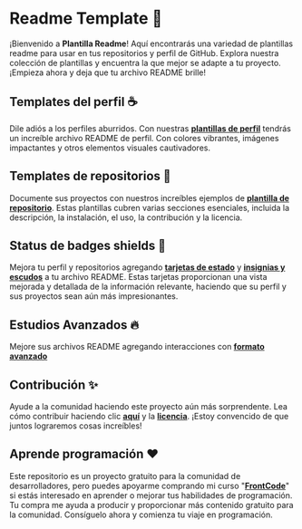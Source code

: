 # Readme Template 📜

¡Bienvenido a **Plantilla Readme**! Aquí encontrarás una variedad de plantillas readme para usar en tus repositorios y perfil de GitHub. Explora nuestra colección de plantillas y encuentra la que mejor se adapte a tu proyecto. ¡Empieza ahora y deja que tu archivo README brille!

## Templates del perfil ☕️

Dile adiós a los perfiles aburridos. Con nuestras **[plantillas de perfil](https://github.com/iuricode/readme-template/tree/main/profile)** tendrás un increíble archivo README de perfil. Con colores vibrantes, imágenes impactantes y otros elementos visuales cautivadores.

## Templates de repositorios 🎉

Documente sus proyectos con nuestros increíbles ejemplos de **[plantilla de repositorio](https://github.com/iuricode/readme-template/tree/main/repositorio)**. Estas plantillas cubren varias secciones esenciales, incluida la descripción, la instalación, el uso, la contribución y la licencia.

## Status de badges shields 🦄

Mejora tu perfil y repositorios agregando **[tarjetas de estado](https://github.com/iuricode/readme-template/tree/main/cards-status/readme.md)** y **[insignias y escudos](https://github.com/iuricode/readme-template/tree/main/badges-shields/readme.md)** a tu archivo README. Estas tarjetas proporcionan una vista mejorada y detallada de la información relevante, haciendo que su perfil y sus proyectos sean aún más impresionantes.

## Estudios Avanzados 🔥

Mejore sus archivos README agregando interacciones con **[formato avanzado](https://github.com/iuricode/readme-template/tree/main/advanced/readme.md)**

## Contribución ✨

Ayude a la comunidad haciendo este proyecto aún más sorprendente. Lea cómo contribuir haciendo clic **[aquí](https://github.com/iuricode/readme-template/blob/main/CONTRIBUTING.md)** y la **[licencia](https://github.com/iuricode/readme-template/blob/main/LICENSE.md)**. ¡Estoy convencido de que juntos lograremos cosas increíbles!

## Aprende programación ❤️

Este repositorio es un proyecto gratuito para la comunidad de desarrolladores, pero puedes apoyarme comprando mi curso "**[FrontCode](https://iuricode.com/frontcode)**" si estás interesado en aprender o mejorar tus habilidades de programación. Tu compra me ayuda a producir y proporcionar más contenido gratuito para la comunidad. Consíguelo ahora y comienza tu viaje en programación.
